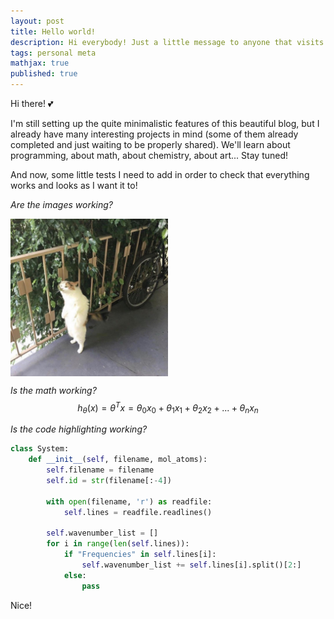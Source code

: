 ```yaml
---
layout: post
title: Hello world!
description: Hi everybody! Just a little message to anyone that visits before I actually upload any interesting content.
tags: personal meta
mathjax: true
published: true
---
```



Hi there! 💕

I'm still setting up the quite minimalistic features of this beautiful blog, but I already have many interesting projects in mind (some of them already completed and just waiting to be properly shared).
We'll learn about programming, about math, about chemistry, about art... Stay tuned!

And now, some little tests I need to add in order to check that everything works and looks as I want it to!

_Are the images working?_
<p class="full-width">
<img src="/public/img/leaf-man.jpg" width="50%" align="center"/>
</p>

_Is the math working?_
$$h_\theta(x)=\theta^T x = \theta_0 x_0 + \theta_1 x_1 + \theta_2 x_2 + ... + \theta_n x_n$$

_Is the code highlighting working?_
```python
class System:
    def __init__(self, filename, mol_atoms):
        self.filename = filename
        self.id = str(filename[:-4])

        with open(filename, 'r') as readfile:
            self.lines = readfile.readlines()

        self.wavenumber_list = []
        for i in range(len(self.lines)):
            if "Frequencies" in self.lines[i]:
                self.wavenumber_list += self.lines[i].split()[2:]
            else:
                pass
```

Nice!

